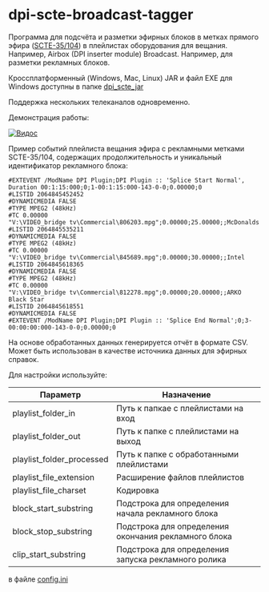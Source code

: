 # dpi-scte-broadcast-tagger
Программа для подсчёта и разметки эфирных блоков в метках прямого эфира ([SCTE-35/104](https://en.wikipedia.org/wiki/SCTE-35)) в плейлистах оборудования для вещания. Например, Airbox (DPI inserter module) Broadcast. Например, для разметки рекламных блоков.
 
Кроссплатформенный (Windows, Mac, Linux) JAR и файл EXE для Windows доступны в папке [dpi_scte_jar](https://github.com/bridgemedia/dpi-scte-broadcast-tagger/tree/master/dpi_scte_jar)
 
Поддержка нескольких телеканалов одновременно. 
 
Демонстрация работы:
 
[![Видос](https://img.youtube.com/vi/ROd0PoMJpEo/0.jpg)](https://www.youtube.com/watch?v=ROd0PoMJpEo)
 
Пример событий плейлиста вещания эфира с рекламными метками SCTE-35/104, содержащих продолжительность и уникальный идентификатор рекламного блока:

```
#EXTEVENT /ModName DPI Plugin;DPI Plugin :: 'Splice Start Normal', Duration 00:1:15:000;0;1-00:1:15:000-143-0-0;0.00000;0
#LISTID 2064845452452
#DYNAMICMEDIA FALSE
#TYPE MPEG2 (48kHz)
#TC 0.00000
"V:\VIDEO_bridge tv\Commercial\806203.mpg";0.00000;25.00000;;McDonalds
#LISTID 2064845535211
#DYNAMICMEDIA FALSE
#TYPE MPEG2 (48kHz)
#TC 0.00000
"V:\VIDEO_bridge tv\Commercial\845689.mpg";0.00000;30.00000;;Intel
#LISTID 2064845618365
#DYNAMICMEDIA FALSE
#TYPE MPEG2 (48kHz)
#TC 0.00000
"V:\VIDEO_bridge tv\Commercial\812278.mpg";0.00000;20.00000;;ARKO Black Star
#LISTID 2064845618551
#DYNAMICMEDIA FALSE
#EXTEVENT /ModName DPI Plugin;DPI Plugin :: 'Splice End Normal';0;3-00:00:00:000-143-0-0;0.00000;0
```

На основе обработанных данных генерируется отчёт в формате CSV.
Может быть использован в качестве источника данных для эфирных справок.
 
Для настройки используйте:

 | Параметр | Назначение | 
 | --- | --- | 
 | playlist_folder_in | Путь к папкае с плейлистами на вход | 
 | playlist_folder_out | Путь к папке с плейлистами на выход | 
 | playlist_folder_processed | Путь к папке с обработанными плейлистами | 
 | playlist_file_extension | Расширение файлов плейлистов | 
 | playlist_file_charset | Кодировка | 
 | block_start_substring | Подстрока для определения начала рекламного блока | 
 | block_stop_substring | Подстрока для определения окончания рекламного блока | 
 | clip_start_substring | Подстрока для определения запуска рекламного ролика | 

в файле [config.ini](https://github.com/bridgemedia/dpi-scte-broadcast-tagger/blob/master/config.ini)
